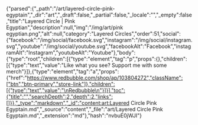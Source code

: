 {"parsed":{"_path":"/art/layered-circle-pink-egyptain","_dir":"art","_draft":false,"_partial":false,"_locale":"","_empty":false,"title":"Layered Circle | Pink Egyptian","description":null,"img":"/img/art/pink egyptian.png","alt":null,"category":"Layered Circles","order":51,"social":{"facebook":"/img/social/facebook.svg","instagram":"/img/social/instagram.svg","youtube":"/img/social/youtube.svg","facebookAlt":"Facebook","instagramAlt":"Instagram","youtubeAlt":"Youtube"},"body":{"type":"root","children":[{"type":"element","tag":"p","props":{},"children":[{"type":"text","value":"Like what you see? Support me with some merch"}]},{"type":"element","tag":"a","props":{"href":"https://www.redbubble.com/shop/ap/103804272","className":["btn","btn-primary","store-link"]},"children":[{"type":"text","value":"\nRedbubble\n"}]}],"toc":{"title":"","searchDepth":2,"depth":2,"links":[]}},"_type":"markdown","_id":"content:art:Layered Circle Pink Egyptain.md","_source":"content","_file":"art/Layered Circle Pink Egyptain.md","_extension":"md"},"hash":"nvbuE0jWJI"}